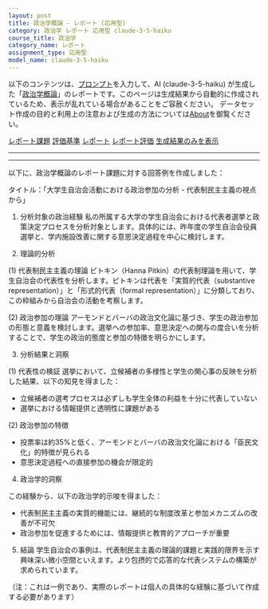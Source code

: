 ```yaml
---
layout: post
title: 政治学概論 - レポート (応用型)
category: 政治学 レポート 応用型 claude-3-5-haiku
course_title: 政治学
category_name: レポート
assignment_type: 応用型
model_name: claude-3-5-haiku
---
```


以下のコンテンツは、[プロンプト](https://github.com/takedatoshiyuki/synthetic_assignments/tree/main/generated/政治学/claude-3-5-haiku/prompt_レポート-応用型.md)を入力して、AI (claude-3-5-haiku) が生成した「[政治学概論](/contents/政治学/)」のレポートです。このページは生成結果から自動的に作成されているため、表示が乱れている場合があることをご容赦ください。
データセット作成の目的と利用上の注意および生成の方法については[About](/About)を御覧ください。

[レポート課題](../レポート課題-応用型)
[評価基準](../評価基準-応用型)
[レポート](../レポート-応用型)
[レポート評価](../レポート評価-応用型)
[生成結果のみを表示](https://github.com/takedatoshiyuki/synthetic_assignments/tree/main/generated/政治学/claude-3-5-haiku/レポート-応用型.md)
  

***
***
  
以下に、政治学概論のレポート課題に対する回答例を作成しました：

タイトル：「大学生自治会活動における政治参加の分析 - 代表制民主主義の視点から」

1. 分析対象の政治経験
私の所属する大学の学生自治会における代表者選挙と政策決定プロセスを分析対象とします。具体的には、昨年度の学生自治会役員選挙と、学内施設改善に関する意思決定過程を中心に検討します。

2. 理論的分析

(1) 代表制民主主義の理論
ピトキン（Hanna Pitkin）の代表制理論を用いて、学生自治会の代表性を分析します。ピトキンは代表を「実質的代表（substantive representation）」と「形式的代表（formal representation）」に分類しており、この枠組みから自治会の活動を考察します。

(2) 政治参加の理論
アーモンドとバーバの政治文化論に基づき、学生の政治参加の形態と意義を検討します。選挙への参加率、意思決定への関与の度合いを分析することで、学生の政治的態度と参加の特徴を明らかにします。

3. 分析結果と洞察

(1) 代表性の検証
選挙において、立候補者の多様性と学生の関心事の反映を分析した結果、以下の知見を得ました：
- 立候補者の選考プロセスは必ずしも学生全体の利益を十分に代表していない
- 選挙における情報提供と透明性に課題がある

(2) 政治参加の特徴
- 投票率は約35%と低く、アーモンドとバーバの政治文化論における「臣民文化」的特徴が見られる
- 意思決定過程への直接参加の機会が限定的

4. 政治学的洞察

この経験から、以下の政治学的示唆を得ました：
- 代表制民主主義の実質的機能には、継続的な制度改革と参加メカニズムの改善が不可欠
- 政治参加を促進するためには、情報提供と教育的アプローチが重要

5. 結論
学生自治会の事例は、代表制民主主義の理論的課題と実践的限界を示す興味深い微小空間といえます。より包摂的で応答的な代表システムの構築が求められています。

（注：これは一例であり、実際のレポートは個人の具体的な経験に基づいて作成する必要があります）
